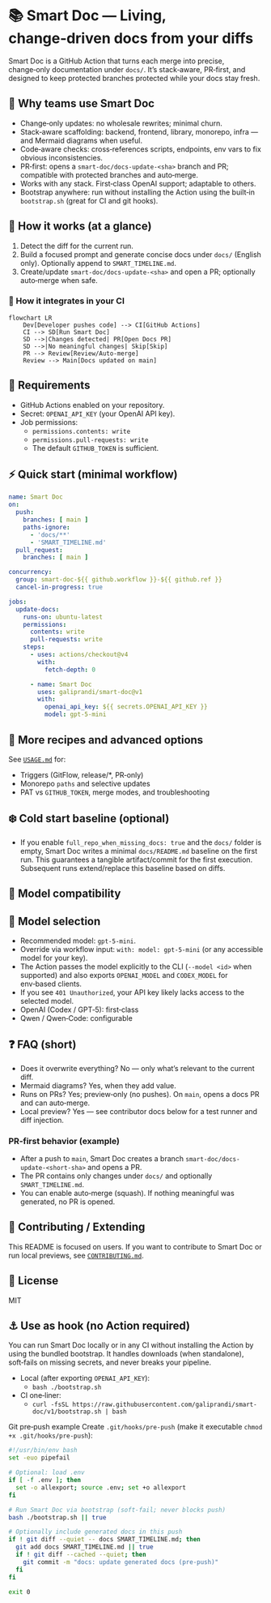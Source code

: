 # 📚 Smart Doc — Living, change‑driven docs from your diffs

Smart Doc is a GitHub Action that turns each merge into precise, change‑only documentation under `docs/`. It’s stack‑aware, PR‑first, and designed to keep protected branches protected while your docs stay fresh.

## 🚀 Why teams use Smart Doc

- Change‑only updates: no wholesale rewrites; minimal churn.
- Stack‑aware scaffolding: backend, frontend, library, monorepo, infra — and Mermaid diagrams when useful.
- Code‑aware checks: cross‑references scripts, endpoints, env vars to fix obvious inconsistencies.
- PR‑first: opens a `smart-doc/docs-update-<sha>` branch and PR; compatible with protected branches and auto‑merge.
- Works with any stack. First‑class OpenAI support; adaptable to others.
- Bootstrap anywhere: run without installing the Action using the built‑in `bootstrap.sh` (great for CI and git hooks).

## 🧩 How it works (at a glance)

1) Detect the diff for the current run.
2) Build a focused prompt and generate concise docs under `docs/` (English only). Optionally append to `SMART_TIMELINE.md`.
3) Create/update `smart-doc/docs-update-<sha>` and open a PR; optionally auto‑merge when safe.

### 🧩 How it integrates in your CI

```mermaid
flowchart LR
    Dev[Developer pushes code] --> CI[GitHub Actions]
    CI --> SD[Run Smart Doc]
    SD -->|Changes detected| PR[Open Docs PR]
    SD -->|No meaningful changes| Skip[Skip]
    PR --> Review[Review/Auto-merge]
    Review --> Main[Docs updated on main]
```

## 🧰 Requirements

- GitHub Actions enabled on your repository.
- Secret: `OPENAI_API_KEY` (your OpenAI API key).
- Job permissions:
  - `permissions.contents: write`
  - `permissions.pull-requests: write`
  - The default `GITHUB_TOKEN` is sufficient.

## ⚡️ Quick start (minimal workflow)

```yaml
name: Smart Doc
on:
  push:
    branches: [ main ]
    paths-ignore:
      - 'docs/**'
      - 'SMART_TIMELINE.md'
  pull_request:
    branches: [ main ]

concurrency:
  group: smart-doc-${{ github.workflow }}-${{ github.ref }}
  cancel-in-progress: true

jobs:
  update-docs:
    runs-on: ubuntu-latest
    permissions:
      contents: write
      pull-requests: write
    steps:
      - uses: actions/checkout@v4
        with:
          fetch-depth: 0

      - name: Smart Doc
        uses: galiprandi/smart-doc@v1
        with:
          openai_api_key: ${{ secrets.OPENAI_API_KEY }}
          model: gpt-5-mini
```

## 🍱 More recipes and advanced options

See [`USAGE.md`](./USAGE.md) for:

- Triggers (GitFlow, release/*, PR‑only)
- Monorepo `paths` and selective updates
- PAT vs `GITHUB_TOKEN`, merge modes, and troubleshooting

## ❄️ Cold start baseline (optional)

- If you enable `full_repo_when_missing_docs: true` and the `docs/` folder is empty, Smart Doc writes a minimal `docs/README.md` baseline on the first run. This guarantees a tangible artifact/commit for the first execution. Subsequent runs extend/replace this baseline based on diffs.

## 🧠 Model compatibility

## 🧠 Model selection

- Recommended model: `gpt-5-mini`.
- Override via workflow input: `with: model: gpt-5-mini` (or any accessible model for your key).
- The Action passes the model explicitly to the CLI (`--model <id>` when supported) and also exports `OPENAI_MODEL` and `CODEX_MODEL` for env‑based clients.
- If you see `401 Unauthorized`, your API key likely lacks access to the selected model.
- OpenAI (Codex / GPT‑5): first‑class
- Qwen / Qwen‑Code: configurable

## ❓ FAQ (short)

- Does it overwrite everything? No — only what’s relevant to the current diff.
- Mermaid diagrams? Yes, when they add value.
- Runs on PRs? Yes; preview‑only (no pushes). On `main`, opens a docs PR and can auto‑merge.
- Local preview? Yes — see contributor docs below for a test runner and diff injection.

### PR‑first behavior (example)

- After a push to `main`, Smart Doc creates a branch `smart-doc/docs-update-<short-sha>` and opens a PR.
- The PR contains only changes under `docs/` and optionally `SMART_TIMELINE.md`.
- You can enable auto‑merge (squash). If nothing meaningful was generated, no PR is opened.

## 🤝 Contributing / Extending

This README is focused on users. If you want to contribute to Smart Doc or run local previews, see [`CONTRIBUTING.md`](./CONTRIBUTING.md).

## 📄 License

MIT

## ⚓️ Use as hook (no Action required)

You can run Smart Doc locally or in any CI without installing the Action by using the bundled bootstrap. It handles downloads (when standalone), soft‑fails on missing secrets, and never breaks your pipeline.

- Local (after exporting `OPENAI_API_KEY`):
  - `bash ./bootstrap.sh`
- CI one‑liner:
  - `curl -fsSL https://raw.githubusercontent.com/galiprandi/smart-doc/v1/bootstrap.sh | bash`

Git pre‑push example
Create `.git/hooks/pre-push` (make it executable `chmod +x .git/hooks/pre-push`):

```bash
#!/usr/bin/env bash
set -euo pipefail

# Optional: load .env
if [ -f .env ]; then
  set -o allexport; source .env; set +o allexport
fi

# Run Smart Doc via bootstrap (soft‑fail; never blocks push)
bash ./bootstrap.sh || true

# Optionally include generated docs in this push
if ! git diff --quiet -- docs SMART_TIMELINE.md; then
  git add docs SMART_TIMELINE.md || true
  if ! git diff --cached --quiet; then
    git commit -m "docs: update generated docs (pre-push)"
  fi
fi

exit 0
```
